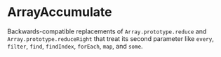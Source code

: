 # ArrayAccumulate
Backwards-compatible replacements of `Array.prototype.reduce` and `Array.prototype.reduceRight` that treat its second parameter like `every`, `filter`, `find`, `findIndex`, `forEach`, `map`, and `some`.
